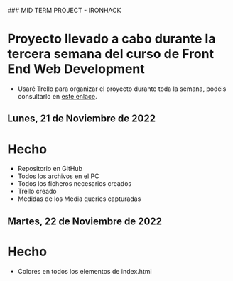 ### MID TERM PROJECT - IRONHACK

# Proyecto llevado a cabo durante la tercera semana del curso de Front End Web Development

- Usaré Trello para organizar el proyecto durante toda la semana, podéis consultarlo en [este enlace](https://trello.com/b/FQW0PrE7/midterm-projects).

## Lunes, 21 de Noviembre de 2022

# Hecho

- Repositorio en GitHub
- Todos los archivos en el PC
- Todos los ficheros necesarios creados
- Trello creado
- Medidas de los Media queries capturadas

## Martes, 22 de Noviembre de 2022

# Hecho

- Colores en todos los elementos de index.html
